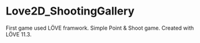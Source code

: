 # Love2D_ShootingGallery
 First game used LÖVE framwork. Simple Point & Shoot game. Created with LÖVE 11.3.
